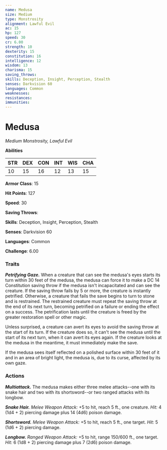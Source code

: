 ```yaml
---
name: Medusa
size: Medium
type: Monstrosity
alignment: Lawful Evil
ac: 15
hp: 127
speed: 30
cr: 6.00
strength: 10
dexterity: 15
constitution: 16
intelligence: 12
wisdom: 13
charisma: 15
saving_throws: 
skills: Deception, Insight, Perception, Stealth
senses: Darkvision 60
languages: Common
weaknesses:
resistances:
immunities:
---
```


# Medusa

*Medium Monstrosity, Lawful Evil*

**Abilities**

| STR | DEX | CON | INT | WIS | CHA |
| --- | --- | --- | --- | --- | --- |
| 10 | 15 | 16 | 12 | 13 | 15 |

**Armor Class**: 15

**Hit Points**: 127

**Speed**: 30

**Saving Throws**: 

**Skills**: Deception, Insight, Perception, Stealth

**Senses**: Darkvision 60

**Languages**: Common

**Challenge**: 6.00


### Traits
***Petrifying Gaze.*** When a creature that can see the medusa's eyes starts its turn within 30 feet of the medusa, the medusa can force it to make a DC 14 Constitution saving throw if the medusa isn't incapacitated and can see the creature. If the saving throw fails by 5 or more, the creature is instantly petrified. Otherwise, a creature that fails the save begins to turn to stone and is restrained. The restrained creature must repeat the saving throw at the end of its next turn, becoming petrified on a failure or ending the effect on a success. The petrification lasts until the creature is freed by the greater restoration spell or other magic.

Unless surprised, a creature can avert its eyes to avoid the saving throw at the start of its turn. If the creature does so, it can't see the medusa until the start of its next turn, when it can avert its eyes again. If the creature looks at the medusa in the meantime, it must immediately make the save.

If the medusa sees itself reflected on a polished surface within 30 feet of it and in an area of bright light, the medusa is, due to its curse, affected by its own gaze.

### Actions
***Multiattack.*** The medusa makes either three melee attacks--one with its snake hair and two with its shortsword--or two ranged attacks with its longbow. 

***Snake Hair.*** *Melee Weapon Attack:* +5 to hit, reach 5 ft., one creature. *Hit:* 4 (1d4 + 2) piercing damage plus 14 (4d6) poison damage. 

***Shortsword.*** *Melee Weapon Attack:* +5 to hit, reach 5 ft., one target. *Hit:* 5 (1d6 + 2) piercing damage. 

***Longbow.*** *Ranged Weapon Attack:* +5 to hit, range 150/600 ft., one target. *Hit:* 6 (1d8 + 2) piercing damage plus 7 (2d6) poison damage.
